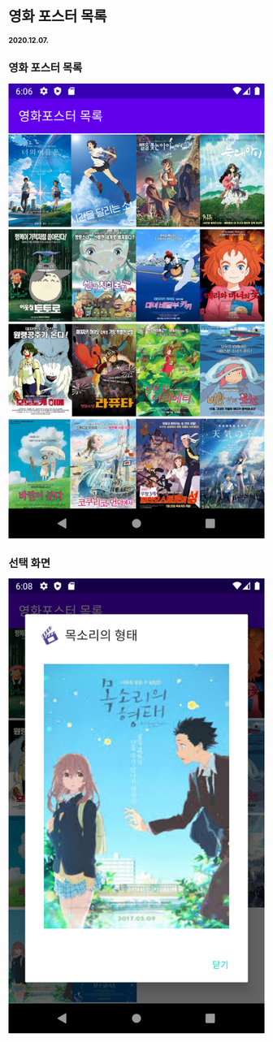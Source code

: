 # 영화 포스터 목록

#### 2020.12.07.

## 영화 포스터 목록

![poster_list](https://github.com/jiyeong1004/MirimGridViewTest/blob/master/poster_list.png)

## 선택 화면

![poster_result](https://github.com/jiyeong1004/MirimGridViewTest/blob/master/poster_result.png)
